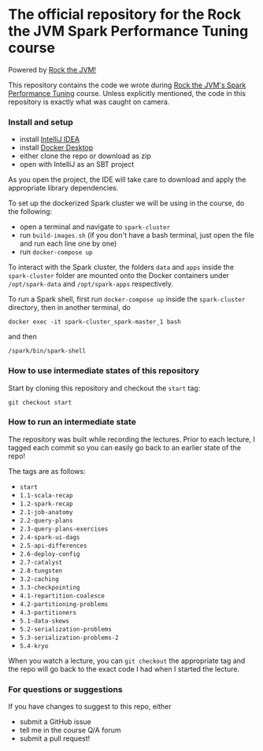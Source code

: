 # The official repository for the Rock the JVM Spark Performance Tuning course

Powered by [Rock the JVM!](rockthejvm.com)

This repository contains the code we wrote during [Rock the JVM's Spark Performance Tuning](https://rockthejvm.com/course/spark-performance-tuning) course. Unless explicitly mentioned, the code in this repository is exactly what was caught on camera.

### Install and setup

- install [IntelliJ IDEA](https://jetbrains.com/idea)
- install [Docker Desktop](https://docker.com)
- either clone the repo or download as zip
- open with IntelliJ as an SBT project

As you open the project, the IDE will take care to download and apply the appropriate library dependencies.

To set up the dockerized Spark cluster we will be using in the course, do the following:

- open a terminal and navigate to `spark-cluster`
- run `build-images.sh` (if you don't have a bash terminal, just open the file and run each line one by one)
- run `docker-compose up`

To interact with the Spark cluster, the folders `data` and `apps` inside the `spark-cluster` folder are mounted onto the Docker containers under `/opt/spark-data` and `/opt/spark-apps` respectively.

To run a Spark shell, first run `docker-compose up` inside the `spark-cluster` directory, then in another terminal, do

```
docker exec -it spark-cluster_spark-master_1 bash
```

and then

```
/spark/bin/spark-shell
```

### How to use intermediate states of this repository

Start by cloning this repository and checkout the `start` tag:

```
git checkout start
```

### How to run an intermediate state

The repository was built while recording the lectures. Prior to each lecture, I tagged each commit so you can easily go back to an earlier state of the repo!

The tags are as follows:

* `start`
* `1.1-scala-recap`
* `1.2-spark-recap`
* `2.1-job-anatomy`
* `2.2-query-plans`
* `2.3-query-plans-exercises`
* `2.4-spark-ui-dags`
* `2.5-api-differences`
* `2.6-deploy-config`
* `2.7-catalyst`
* `2.8-tungsten`
* `3.2-caching`
* `3.3-checkpointing`
* `4.1-repartition-coalesce`
* `4.2-partitioning-problems`
* `4.3-partitioners`
* `5.1-data-skews`
* `5.2-serialization-problems`
* `5.3-serialization-problems-2`
* `5.4-kryo`

When you watch a lecture, you can `git checkout` the appropriate tag and the repo will go back to the exact code I had when I started the lecture.

### For questions or suggestions

If you have changes to suggest to this repo, either
- submit a GitHub issue
- tell me in the course Q/A forum
- submit a pull request!
